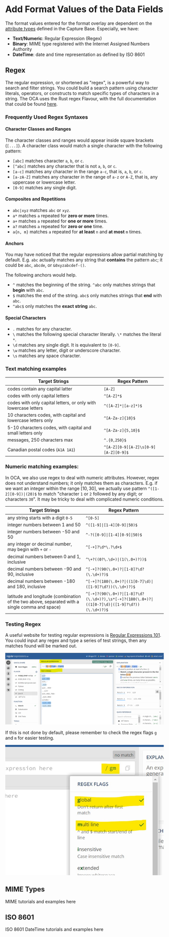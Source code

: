 # Add Format Values of the Data Fields

The format values entered for the format overlay are dependent on the [attribute types](create_first_schema.md#attribute-types) defined in the Capture Base. Especially, we have:
- **Text/Numeric**: Regular Expression (Regex)
- **Binary**: MIME type registered with the Internet Assigned Numbers Authority
- **DateTime**: date and time representation as defined by ISO 8601

## Regex

The regular expression, or shortened as "regex", is a powerful way to search and filter strings. You could build a search pattern using character literals, operators, or constructs to match specific types of characters in a string. The OCA uses the Rust regex Flavour, with the full documentation that could be found [here](https://docs.rs/regex/latest/regex/#syntax). 

### Frequently Used Regex Syntaxes

#### Character Classes and Ranges

The character classes and ranges would appear inside square brackets (`[...]`). A character class would match a single character with the following pattern:

- `[abc]` matches character `a`, `b`, or `c`.
- `[^abc]` matches any character that is not `a`, `b`, or `c`.
- `[a-c]` matches any character in the range `a-c`, that is, `a`, `b`, or `c`.
- `[a-zA-Z]` matches any character in the range of `a-z` or `A-Z`, that is, any uppercase or lowercase letter.
- `[0-9]` matches any single digit.

#### Composites and Repetitions

- `abc|xyz` matches `abc` or `xyz`.
- `a*` matches `a` repeated for **zero or more** times.
- `a+` matches `a` repeated for **one or more** times.
- `a?` matches `a` repeated for **zero or one** time.
- `a{n, m}` matches `a` repeated for **at least** `n` and **at most** `m` times.

#### Anchors

You may have noticed that the regular expressions allow partial matching by default. E.g. `abc` actually matches any string that **contains** the pattern `abc`; it could be `abc`, `abcde`, or `&0xyzabcdef-()`. 

The following anchors would help.

- `^` matches the beginning of the string. `^abc` only matches strings that **begin** with `abc`.
- `$` matches the end of the string. `abc$` only matches strings that **end** with `abc`.
- `^abc$` only matches the **exact string** `abc`.

#### Special Characters

- `.` matches for any character.
- `\` matches the following special character literally. `\*` matches the literal `*`.
- `\d` matches any single digit. It is equivalent to `[0-9]`.
- `\w` matches any letter, digit or underscore character.
- `\s` matches any space character.

### Text matching examples

| Target Strings | Regex Pattern | 
| -------------- | ------------- |
| codes contain any capital latter | `[A-Z]` |
| codes with only capital letters | `^[A-Z]*$` |
| codes with only capital letters, or only with lowercase letters | `^([A-Z]*\|[a-z]*)$` |
| 10 characters codes, with capital and lowercase letters only | `^[A-Za-z]{10}$` |
| 5-10 characters codes, with capital and small letters only | `^[A-Za-z]{5,10}$` |
| messages, 250 characters max | `^.{0,250}$` |
| Canadian postal codes (`A1A 1A1`) | `^[A-Z][0-9][A-Z]\s[0-9][A-Z][0-9]$` |

### Numeric matching examples:

In OCA, we also use regex to deal with numeric attributes. However, regex does not understand numbers; it only matches them as characters. E.g. if we want an integer within the range $[10, 30]$, we actually use pattern `^([1-2][0-9])|(20)$` to match "character `1` or `2` followed by any digit; or characters `30`". It may be tricky to deal with complicated numeric conditions.

| Target Strings | Regex Pattern | 
| -------------- | ------------- |
| any string starts with a digit `0-5` | `^[0-5]` |
| integer numbers between 1 and 50 | `^([1-9]\|[1-4][0-9]\|50)$` |
| integer numbers between -50 and 50 | `^-?([0-9]\|[1-4][0-9]\|50)$` |
| any integer or decimal number, may begin with `+` or `-` | `^[-+]?\d*\.?\d+$` |
| decimal numbers between 0 and 1, inclusive | `^\+?((0?\.\d+)\|(1(\.0+)?))$` |
| decimal numbers between -90 and 90, inclusive | `^[-+]?(90(\.0+)?\|[1-8]?\d?(\.\d+)?)$` |
| decimal numbers between -180 and 180, inclusive | `^[-+]?(180(\.0+)?\|((1[0-7]\d)\|([1-9]?\d?))(\.\d+)?)$` |
| latitude and longitude (combination of the two above, separated with a single comma and space) | `^[-+]?(90(\.0+)?\|[1-8]?\d?(\.\d+)?),\s*[-+]?(180(\.0+)?\|((1[0-7]\d)\|([1-9]?\d?))(\.\d+)?)$` |

### Testing Regex

A useful website for testing regular expressions is [Regular Expressions 101](https://regex101.com/). You could input any regex and type a series of test strings, then any matches found will be marked out. 

![regular expressions 101](/pictures/regex101_tester.PNG)

If this is not done by default, please remember to check the regex flags `g` and `m` for easier testing.

![regular expressions 101 flags](/pictures/regex101_flags.PNG)

## MIME Types

MIME tutorials and examples here

## ISO 8601

ISO 8601 DateTime tutorials and examples here

